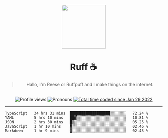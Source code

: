<div align='center'>
  <img src='https://ruff.cafe/cdn/ruffpuff.jpg' width='140' height='140' />
  <h1>Ruff ☕️</h1>
  <blockquote>Hallo, I'm Reese or Ruffpuff and I make things on the internet.</blockquote>
  
  <br />
  
  <img alt="Profile views" src="https://komarev.com/ghpvc/?username=ruffpuff1" />
  <img alt='Pronouns' src='https://img.shields.io/endpoint?url=https://pronoundb.org/shields/61181f81be124c42b207bffd' />
  <a href="https://wakatime.com/@72bf611d-9557-4a85-aa1d-46f6a3346744"><img src="https://wakatime.com/badge/user/72bf611d-9557-4a85-aa1d-46f6a3346744.svg" alt="Total time coded since Jan 29 2022" /></a>
</div>

<hr />

<!--START_SECTION:waka-->
```text
TypeScript   34 hrs 31 mins  ██████████████████░░░░░░░   72.24 % 
YAML         5 hrs 10 mins   ██▓░░░░░░░░░░░░░░░░░░░░░░   10.81 % 
JSON         2 hrs 30 mins   █▒░░░░░░░░░░░░░░░░░░░░░░░   05.25 % 
JavaScript   1 hr 10 mins    ▓░░░░░░░░░░░░░░░░░░░░░░░░   02.46 % 
Markdown     1 hr 9 mins     ▓░░░░░░░░░░░░░░░░░░░░░░░░   02.43 % 
```
<!--END_SECTION:waka-->
